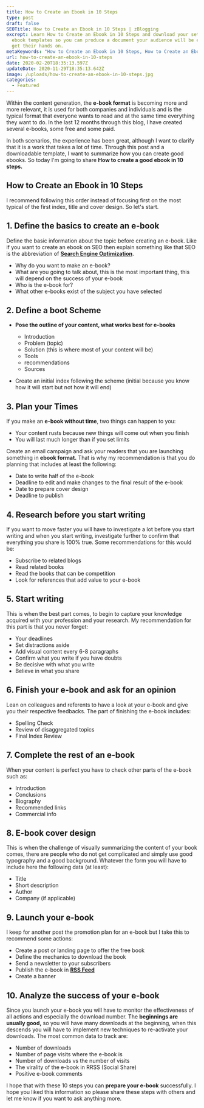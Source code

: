 ```yaml
---
title: How to Create an Ebook in 10 Steps
type: post
draft: false
SEOTitle: How to Create an Ebook in 10 Steps | zBlogging
excrept: Learn How to Create an Ebook in 10 Steps and download your set of free
  ebook templates so you can produce a document your audience will be eager to
  get their hands on.
metaKeywords: "How to Create an Ebook in 10 Steps, How to Create an Ebook "
url: how-to-create-an-ebook-in-10-steps
date: 2020-02-20T18:35:13.597Z
updateDate: 2020-11-29T18:35:13.642Z
image: /uploads/how-to-create-an-ebook-in-10-steps.jpg
categories:
  - Featured
---
```

Within the content generation, the **e-book format** is becoming more and more relevant, it is used for both companies and individuals and is the typical format that everyone wants to read and at the same time everything they want to do. In the last 12 months through this blog, I have created several e-books, some free and some paid.

In both scenarios, the experience has been great, although I want to clarify that it is a work that takes a lot of time. Through this post and a downloadable template, I want to summarize how you can create good ebooks. So today I'm going to share **How to create a good ebook in 10 steps.**

## How to Create an Ebook in 10 Steps

I recommend following this order instead of focusing first on the most typical of the first index, title and cover design. So let's start.

## **1. Define the basics to create an e-book**

Define the basic information about the topic before creating an e-book. Like if you want to create an ebook on SEO then explain something like that SEO is the abbreviation of **[Search Engine Optimization](https://zblogging.com/what-is-seo/)**.

* Why do you want to make an e-book?
* What are you going to talk about, this is the most important thing, this will depend on the success of your e-book
* Who is the e-book for?
* What other e-books exist of the subject you have selected

## 2. Define a boot Scheme

* **Pose the outline of your content, what works best for e-books**

  * Introduction
  * Problem (topic)
  * Solution (this is where most of your content will be)
  * Tools
  * recommendations
  * Sources
* Create an initial index following the scheme (initial because you know how it will start but not how it will end)

## 3. Plan your Times

If you make an **e-book without time**, two things can happen to you:

* Your content rusts because new things will come out when you finish
* You will last much longer than if you set limits

Create an email campaign and ask your readers that you are launching something in **ebook format.** That is why my recommendation is that you do planning that includes at least the following:

* Date to write half of the e-book
* Deadline to edit and make changes to the final result of the e-book
* Date to prepare cover design
* Deadline to publish

## 4. Research before you start writing

If you want to move faster you will have to investigate a lot before you start writing and when you start writing, investigate further to confirm that everything you share is 100% true. Some recommendations for this would be:

* Subscribe to related blogs
* Read related books
* Read the books that can be competition
* Look for references that add value to your e-book

## 5. Start writing

This is when the best part comes, to begin to capture your knowledge acquired with your profession and your research. My recommendation for this part is that you never forget:

* Your deadlines
* Set distractions aside
* Add visual content every 6-8 paragraphs
* Confirm what you write if you have doubts
* Be decisive with what you write
* Believe in what you share

## 6. Finish your e-book and ask for an opinion

Lean on colleagues and referents to have a look at your e-book and give you their respective feedbacks. The part of finishing the e-book includes:

* Spelling Check
* Review of disaggregated topics
* Final Index Review

## 7. Complete the rest of an e-book

When your content is perfect you have to check other parts of the e-book such as:

* Introduction
* Conclusions
* Biography
* Recommended links
* Commercial info

## 8. E-book cover design

This is when the challenge of visually summarizing the content of your book comes, there are people who do not get complicated and simply use good typography and a good background. Whatever the form you will have to include here the following data (at least):

* Title
* Short description
* Author
* Company (if applicable)

## 9. Launch your e-book

I keep for another post the promotion plan for an e-book but I take this to recommend some actions:

* Create a post or landing page to offer the free book
* Define the mechanics to download the book
* Send a newsletter to your subscribers
* Publish the e-book in **[RSS Feed](https://www.wpbeginner.com/beginners-guide/what-is-rss-how-to-use-rss-in-wordpress/)**
* Create a banner

## 10. Analyze the success of your e-book

Since you launch your e-book you will have to monitor the effectiveness of all actions and especially the download number. The **beginnings are usually good,** so you will have many downloads at the beginning, when this descends you will have to implement new techniques to re-activate your downloads. The most common data to track are:

* Number of downloads
* Number of page visits where the e-book is
* Number of downloads vs the number of visits
* The virality of the e-book in RRSS (Social Share)
* Positive e-book comments

I hope that with these 10 steps you can **prepare your e-book** successfully. I hope you liked this information so please share these steps with others and let me know if you want to ask anything more.